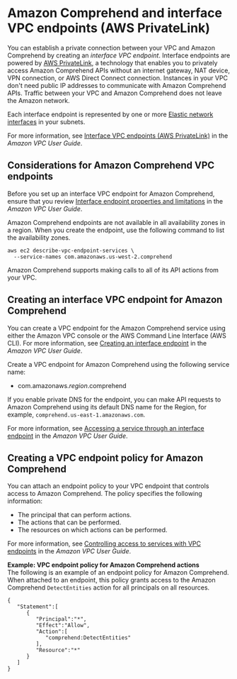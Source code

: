 # Amazon Comprehend and interface VPC endpoints \(AWS PrivateLink\)<a name="vpc-interface-endpoints"></a>

You can establish a private connection between your VPC and Amazon Comprehend by creating an *interface VPC endpoint*\. Interface endpoints are powered by [AWS PrivateLink](http://aws.amazon.com/privatelink), a technology that enables you to privately access Amazon Comprehend APIs without an internet gateway, NAT device, VPN connection, or AWS Direct Connect connection\. Instances in your VPC don't need public IP addresses to communicate with Amazon Comprehend APIs\. Traffic between your VPC and Amazon Comprehend does not leave the Amazon network\. 

Each interface endpoint is represented by one or more [Elastic network interfaces](https://docs.aws.amazon.com/AWSEC2/latest/UserGuide/using-eni.html) in your subnets\. 

For more information, see [Interface VPC endpoints \(AWS PrivateLink\)](https://docs.aws.amazon.com/vpc/latest/userguide/vpce-interface.html) in the *Amazon VPC User Guide*\. 

## Considerations for Amazon Comprehend VPC endpoints<a name="vpc-endpoint-considerations"></a>

Before you set up an interface VPC endpoint for Amazon Comprehend, ensure that you review [Interface endpoint properties and limitations](https://docs.aws.amazon.com/vpc/latest/userguide/vpce-interface.html#vpce-interface-limitations) in the *Amazon VPC User Guide*\. 

Amazon Comprehend endpoints are not available in all availability zones in a region\. When you create the endpoint, use the following command to list the availability zones\.

```
aws ec2 describe-vpc-endpoint-services \
  --service-names com.amazonaws.us-west-2.comprehend
```

Amazon Comprehend supports making calls to all of its API actions from your VPC\. 

## Creating an interface VPC endpoint for Amazon Comprehend<a name="vpc-endpoint-create"></a>

You can create a VPC endpoint for the Amazon Comprehend service using either the Amazon VPC console or the AWS Command Line Interface \(AWS CLI\)\. For more information, see [Creating an interface endpoint](https://docs.aws.amazon.com/vpc/latest/userguide/vpce-interface.html#create-interface-endpoint) in the *Amazon VPC User Guide*\.

Create a VPC endpoint for Amazon Comprehend using the following service name: 
+ com\.amazonaws\.*region*\.comprehend

If you enable private DNS for the endpoint, you can make API requests to Amazon Comprehend using its default DNS name for the Region, for example, `comprehend.us-east-1.amazonaws.com`\. 

For more information, see [Accessing a service through an interface endpoint](https://docs.aws.amazon.com/vpc/latest/userguide/vpce-interface.html#access-service-though-endpoint) in the *Amazon VPC User Guide*\.

## Creating a VPC endpoint policy for Amazon Comprehend<a name="vpc-endpoint-policy"></a>

You can attach an endpoint policy to your VPC endpoint that controls access to Amazon Comprehend\. The policy specifies the following information:
+ The principal that can perform actions\.
+ The actions that can be performed\.
+ The resources on which actions can be performed\.

For more information, see [Controlling access to services with VPC endpoints](https://docs.aws.amazon.com/vpc/latest/userguide/vpc-endpoints-access.html) in the *Amazon VPC User Guide*\. 

**Example: VPC endpoint policy for Amazon Comprehend actions**  
The following is an example of an endpoint policy for Amazon Comprehend\. When attached to an endpoint, this policy grants access to the Amazon Comprehend `DetectEntities` action for all principals on all resources\.

```
{
   "Statement":[
      {
         "Principal":"*",
         "Effect":"Allow",
         "Action":[
            "comprehend:DetectEntities"
         ],
         "Resource":"*"
      }
   ]
}
```